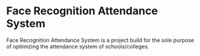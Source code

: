 # Face Recognition Attendance System

Face Recognition Attendance System is a project build for the sole purpose of optimizing the attendance system of schools/colleges.</p>
    

    
